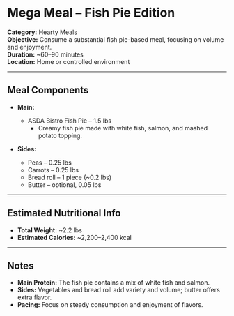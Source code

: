 # Mega Meal – Fish Pie Edition

**Category:** Hearty Meals  
**Objective:** Consume a substantial fish pie-based meal, focusing on volume and enjoyment.  
**Duration:** ~60–90 minutes  
**Location:** Home or controlled environment

---

## Meal Components

- **Main:**

  - ASDA Bistro Fish Pie – 1.5 lbs
    - Creamy fish pie made with white fish, salmon, and mashed potato topping.

- **Sides:**
  - Peas – 0.25 lbs
  - Carrots – 0.25 lbs
  - Bread roll – 1 piece (~0.2 lbs)
  - Butter – optional, 0.05 lbs

---

## Estimated Nutritional Info

- **Total Weight:** ~2.2 lbs
- **Estimated Calories:** ~2,200–2,400 kcal

---

## Notes

- **Main Protein:** The fish pie contains a mix of white fish and salmon.
- **Sides:** Vegetables and bread roll add variety and volume; butter offers extra flavor.
- **Pacing:** Focus on steady consumption and enjoyment of flavors.
